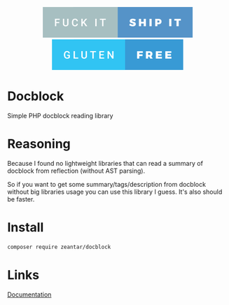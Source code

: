 <p align="center">
<img alt="forthebadge | Fuck it. Ship it." src="https://raw.githubusercontent.com/BraveUX/for-the-badge/master/src/images/badges/fuck-it-ship-it.svg" />
<img alt="forthebadge | Gluten free." src="https://raw.githubusercontent.com/BraveUX/for-the-badge/master/src/images/badges/gluten-free.svg" />
</p>

# Docblock
Simple PHP docblock reading library
# Reasoning
Because I found no lightweight libraries that can read a summary of docblock from reflection (without AST parsing).

So if you want to get some summary/tags/description from docblock without big libraries usage you can use this library I guess. It's also should be faster.
# Install
```bash
composer require zeantar/docblock
```
# Links
[Documentation](https://rorkh.github.io/docblock/ "Documentation")
